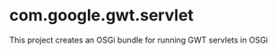 com.google.gwt.servlet
======================

This project creates an OSGi bundle for running GWT servlets in OSGi